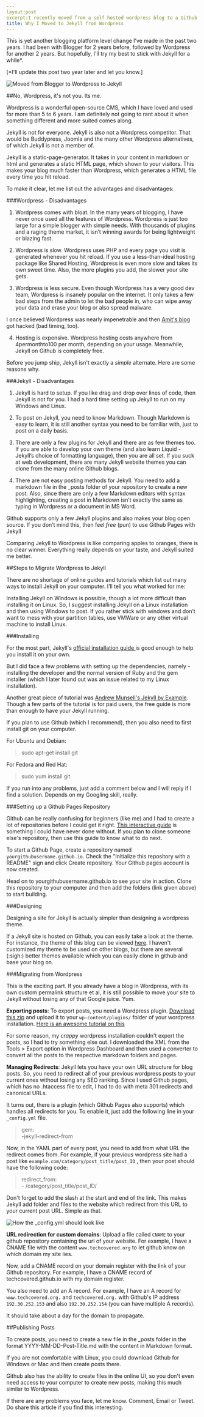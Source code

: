 ```yaml
---
layout:post
excerpt:I recently moved from a self hosted wordpress blog to a Github hosted Jekyll blog. Here are the list of reasons why.
title: Why I Moved to Jekyll from Wordpress
---
```

This is yet another blogging platform level change I’ve made in the past two years. I had been with Blogger for 2 years before, followed by Wordpress for another 2 years. But hopefully, I'll try my best to stick with Jekyll for a while*.

[*I'll update this post two year later and let you know.]

![Moved from Blogger to Wordpress to Jekyll ](http://www.techcovered.org/images/blogger-wordpress-jekyll.png)

##No, Wordpress, it's not you. Its me.

Wordpress is a wonderful open-source CMS, which I have loved and used for more than 5 to 6 years. I am definitely not going to rant about it when something different and more suited comes along.

Jekyll is not for everyone. Jekyll is also not a Wordpress competitor. That would be Buddypress, Joomla and the many other Wordpress alternatives, of which Jekyll is not a member of.

Jekyll is a static-page-generator. It takes in your content in markdown or html and generates a static HTML page, which shown to your visitors. This makes your blog much faster than Wordpress, which generates a HTML file every time you hit reload.

To make it clear, let me list out the advantages and disadvantages:

###Wordpress - Disadvantages

1. Wordpress comes with bloat. In the many years of blogging, I have never once used all the features of Wordpress. Wordpress is just too large for a simple blogger with simple needs. With thousands of plugins and a raging theme market, it isn’t winning awards for being lightweight or blazing fast.

2. Wordpress is slow. Wordpress uses PHP and every page you visit is generated whenever you hit reload. If you use a less-than-ideal hosting package like Shared Hosting, Wordpress is even more slow and takes its own sweet time. Also, the more plugins you add, the slower your site gets.

3. Wordpress is less secure. Even though Wordpress has a very good dev team, Wordpress is insanely popular on the internet. It only takes a few bad steps from the admin to let the bad people in, who can wipe away your data and erase your blog or also spread malware. 

I once believed Wordpress was nearly impenetrable and then [Amit's blog](http://www.labnol.org/home/update/21466/) got hacked (bad timing, too). 

4. Hosting is expensive. Wordpress hosting costs anywhere from 4permonthto100 per month, depending on your usage. Meanwhile, Jekyll on Github is completely free.

Before you jump ship, Jekyll isn't exactly a *simple* alternate. Here are some reasons why.

###Jekyll - Disadvantages 

1. Jekyll is hard to setup. If you like drag and drop over lines of code, then Jekyll is not for you. I had a hard time setting up Jekyll to run on my Windows and Linux.

2. To post on Jekyll, you need to know Markdown. Though Markdown is easy to learn, it is still another syntax you need to be familiar with, just to post on a daily basis.

3. There are only a few plugins for Jekyll and there are as few themes too. If you are able to develop your own theme (and also learn Liquid - Jekyll’s choice of formatting language), then you are all set. If you suck at web development, there are many Jekyll website themes you can clone from the many online Github blogs.

4. There are not easy posting methods for Jekyll. You need to add a markdown file in the _posts folder of your repository to create a new post. Also, since there are only a few Markdown editors with syntax highlighting, creating a post in Markdown isn’t exactly the same as typing in Wordpress or a document in MS Word.

Github supports only a few Jekyll plugins and also makes your blog open source. If you don’t mind this, then feel *free* (pun) to use Github Pages with Jekyll

Comparing Jekyll to Wordpress is like comparing apples to oranges, there is no clear winner. Everything really depends on your taste, and Jekyll suited me better.


##Steps to Migrate Wordpress to Jekyll

There are no shortage of online guides and tutorials which list out many ways to install Jekyll on your computer. I’ll tell you what worked for me:

Installing Jekyll on Windows is possible, though a lot more difficult than installing it on Linux. So, I suggest installing Jekyll on a Linux installation and then using Windows to post. If you rather stick with windows and don’t want to mess with your partition tables, use VMWare or any other virtual machine to install Linux. 

###Installing

 For the most part, Jekyll's [official installation guide ](http://jekyllrb.com/docs/installation/) is good enough to help you install it on your own.

But I did face a few problems with setting up the dependencies, namely - installing the developer and the normal version of Ruby and the gem installer (which I later found out was an issue related to my Linux installation).

Another great piece of tutorial was [Andrew Munsell's Jekyll by Example](https://www.andrewmunsell.com/tutorials/jekyll-by-example). Though a few parts of the tutorial is for paid users, the free guide is more than enough to have your Jekyll running.

If you plan to use Github (which I recommend), then you also need to first install git on your computer.

For Ubuntu and Debian:
>sudo apt-get install git

For Fedora and Red Hat:
>sudo yum install git

If you run into any problems, just add a comment below and I will reply if I find a solution. Depends on my Googling skill, really.

###Setting up a Github Pages Repository

Github can be really confusing for beginners (like me) and I had to create a lot of repositories before I could get it right. [This interactive guide](http://www.thinkful.com/learn/a-guide-to-using-github-pages/) is something I could have never done without. If you plan to clone someone else's repository, then use this guide to know what to do next.

To start a Github Page, create a repository named `yourgithubusername.github.io`. Check the "Initialize this repository with a README" sign and click Create repository. Your Github pages account is now created. 

Head on to yourgithubusername.github.io to see your site in action. Clone this repository to your computer and then add the folders (link given above) to start building.

###Designing 

Designing a site for Jekyll is actually simpler than designing a wordpress theme. 

If a Jekyll site is hosted on Github, you can easily take a look at the theme. For instance, the theme of this blog can be viewed [here](http://www.github.com/techcovered/techcovered.github.io). I haven't customized my theme to be used on other blogs, but there are several (:sigh:) better themes available which you can easily clone in github and base your blog on.

###Migrating from Wordpress

This is the exciting part. If you already have a blog in Wordpress, with its own custom permalink structure et al, it is still possible to move your site to Jekyll without losing any of that Google juice. Yum.

**Exporting posts**: To export posts, you need a Wordpress plugin. [Download this zip](https://github.com/benbalter/wordpress-to-jekyll-exporter/archive/master.zip) and upload it to your `wp-content/plugins/` folder of your wordpress installation. [Here is an awesome tutorial on this](http://www.girliemac.com/blog/2013/12/27/wordpress-to-jekyll/)

For some reason, my *crappy* wordpress installation couldn't export the posts, so I had to try something else out. I downloaded the XML from the Tools > Export option in Wordpress Dashboard and then used a converter to convert all the posts to the respective markdown folders and pages. 

**Managing Redirects**: Jekyll lets you have your own URL structure for blog posts. So, you need to redirect all of your previous wordpress posts to your current ones without losing any SEO ranking. Since I used Github pages, which has no .htaccess file to edit, I had to do with meta 301 redirects and canonical URLs. 

It turns out, there is a plugin (which Github Pages also supports) which handles all redirects for you. To enable it, just add the following line in your `_config.yml` file.

>gem: <br>
> \-jekyll-redirect-from

Now, in the YAML part of every post, you need to add from what URL the redirect comes from. For example, if your previous wordpress site had a post like `example.com/category/post_title/post_ID` , then your post should have the following code:

>redirect_from: <br>
>  \- /category/post\_title/post\_ID/

Don't forget to add the slash at the start and end of the link. This makes Jekyll add folder and files to the website which redirect from this URL to your current post URL. Simple as that.

![How the _config.yml should look like](http://www.techcovered.org/images/jekyll-config-yml.png)

**URL redirection for custom domains**: Upload a file called `CNAME` to your github repository containing the url of your website. For example, I have a CNAME file with the content `www.techcovered.org` to let github know on which domain my site lies.

Now, add a CNAME record on your domain register with the link of your Github repository. For example, I have a CNAME record of techcovered.github.io with my domain register.

You also need to add an A record. For example, I have an A record for `www.techcovered.org.` and `techcovered.org.` with Github's IP address `192.30.252.153` and also `192.30.252.154` (you can have multiple A records).

It should take about a day for the domain to propagate.

##Publishing Posts

To create posts, you need to create a new file in the _posts folder in the format YYYY-MM-DD-Post-Title.md with the content in Markdown format. 

If you are not comfortable with Linux, you could download Github for Windows or Mac and then create posts there. 

Github also has the ability to create files in the online UI, so you don't even need access to your computer to create new posts, making this much similar to Wordpress. 

If there are any problems you face, let me know. Comment, Email or Tweet. Do share this article if you find this interesting.